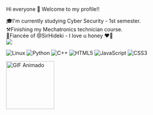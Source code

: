  Hi everyone 👋 Welcome to my profile!!
 
<div>
    🎓I'm currently studying Cyber Security - 1st semester.<br>
    ⚒️Finishing my Mechatronics technician course.<br>
    💍Fiancée of @SirHideki - I love u honey ❤️‍🔥
</div>

  

<div>
  <img  heigt="180cm" src="https://github-readme-stats.vercel.app/api?username=Gabautista&show_icons=true&theme=transparent"
</div>


 ![Linux](https://img.shields.io/badge/Linux-FCC624?style=for-the-badge&logo=linux&logoColor=black)
 ![Python](https://img.shields.io/badge/Python-3776AB?style=for-the-badge&logo=python&logoColor=white)
 ![C++](https://img.shields.io/badge/C%2B%2B-%2300599C.svg?style=for-the-badge&logo=c%2B%2B&logoColor=white)
 ![HTML5](https://img.shields.io/badge/HTML5-E34F26?style=for-the-badge&logo=html5&logoColor=white)
 ![JavaScript](https://img.shields.io/badge/JavaScript-F7DF1E?style=for-the-badge&logo=javascript&logoColor=black)
 ![CSS3](https://img.shields.io/badge/CSS3-1572B6?style=for-the-badge&logo=css3&logoColor=white)
<div style="display: flex; align-items: center;"><img src="https://media1.giphy.com/media/IIAUz2wie4gV1a1LdN/giphy.gif?cid=6c09b952gvqqc9aiop24h7xstsdm1u475q93y1aqpnxaeri8&ep=v1_internal_gif_by_id&rid=giphy.gif&ct=g" alt="GIF Animado" width="130" style=20px;">
</div>
